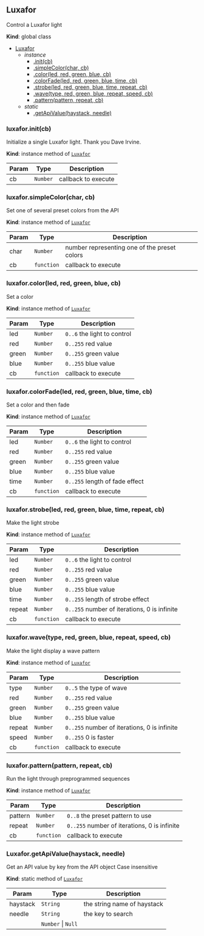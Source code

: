 <a name="Luxafor"></a>

## Luxafor
Control a Luxafor light

**Kind**: global class  

* [Luxafor](#Luxafor)
    * _instance_
        * [.init(cb)](#Luxafor+init)
        * [.simpleColor(char, cb)](#Luxafor+simpleColor)
        * [.color(led, red, green, blue, cb)](#Luxafor+color)
        * [.colorFade(led, red, green, blue, time, cb)](#Luxafor+colorFade)
        * [.strobe(led, red, green, blue, time, repeat, cb)](#Luxafor+strobe)
        * [.wave(type, red, green, blue, repeat, speed, cb)](#Luxafor+wave)
        * [.pattern(pattern, repeat, cb)](#Luxafor+pattern)
    * _static_
        * [.getApiValue(haystack, needle)](#Luxafor.getApiValue)

<a name="Luxafor+init"></a>

### luxafor.init(cb)
Initialize a single Luxafor light.  Thank you Dave Irvine.

**Kind**: instance method of [<code>Luxafor</code>](#Luxafor)  

| Param | Type | Description |
| --- | --- | --- |
| cb | <code>Number</code> | callback to execute |

<a name="Luxafor+simpleColor"></a>

### luxafor.simpleColor(char, cb)
Set one of several preset colors from the API

**Kind**: instance method of [<code>Luxafor</code>](#Luxafor)  

| Param | Type | Description |
| --- | --- | --- |
| char | <code>Number</code> | number representing one of the preset colors |
| cb | <code>function</code> | callback to execute |

<a name="Luxafor+color"></a>

### luxafor.color(led, red, green, blue, cb)
Set a color

**Kind**: instance method of [<code>Luxafor</code>](#Luxafor)  

| Param | Type | Description |
| --- | --- | --- |
| led | <code>Number</code> | `0..6` the light to control |
| red | <code>Number</code> | `0..255` red value |
| green | <code>Number</code> | `0..255` green value |
| blue | <code>Number</code> | `0..255` blue value |
| cb | <code>function</code> | callback to execute |

<a name="Luxafor+colorFade"></a>

### luxafor.colorFade(led, red, green, blue, time, cb)
Set a color and then fade

**Kind**: instance method of [<code>Luxafor</code>](#Luxafor)  

| Param | Type | Description |
| --- | --- | --- |
| led | <code>Number</code> | `0..6` the light to control |
| red | <code>Number</code> | `0..255` red value |
| green | <code>Number</code> | `0..255` green value |
| blue | <code>Number</code> | `0..255` blue value |
| time | <code>Number</code> | `0..255` length of fade effect |
| cb | <code>function</code> | callback to execute |

<a name="Luxafor+strobe"></a>

### luxafor.strobe(led, red, green, blue, time, repeat, cb)
Make the light strobe

**Kind**: instance method of [<code>Luxafor</code>](#Luxafor)  

| Param | Type | Description |
| --- | --- | --- |
| led | <code>Number</code> | `0..6` the light to control |
| red | <code>Number</code> | `0..255` red value |
| green | <code>Number</code> | `0..255` green value |
| blue | <code>Number</code> | `0..255` blue value |
| time | <code>Number</code> | `0..255` length of strobe effect |
| repeat | <code>Number</code> | `0..255` number of iterations, 0 is infinite |
| cb | <code>function</code> | callback to execute |

<a name="Luxafor+wave"></a>

### luxafor.wave(type, red, green, blue, repeat, speed, cb)
Make the light display a wave pattern

**Kind**: instance method of [<code>Luxafor</code>](#Luxafor)  

| Param | Type | Description |
| --- | --- | --- |
| type | <code>Number</code> | `0..5` the type of wave |
| red | <code>Number</code> | `0..255` red value |
| green | <code>Number</code> | `0..255` green value |
| blue | <code>Number</code> | `0..255` blue value |
| repeat | <code>Number</code> | `0..255` number of iterations, 0 is infinite |
| speed | <code>Number</code> | `0..255` 0 is faster |
| cb | <code>function</code> | callback to execute |

<a name="Luxafor+pattern"></a>

### luxafor.pattern(pattern, repeat, cb)
Run the light through preprogrammed sequences

**Kind**: instance method of [<code>Luxafor</code>](#Luxafor)  

| Param | Type | Description |
| --- | --- | --- |
| pattern | <code>Number</code> | `0..8` the preset pattern to use |
| repeat | <code>Number</code> | `0..255` number of iterations, 0 is infinite |
| cb | <code>function</code> | callback to execute |

<a name="Luxafor.getApiValue"></a>

### Luxafor.getApiValue(haystack, needle)
Get an API value by key from the API object
Case insensitive

**Kind**: static method of [<code>Luxafor</code>](#Luxafor)  

| Param | Type | Description |
| --- | --- | --- |
| haystack | <code>String</code> | the string name of haystack |
| needle | <code>String</code> | the key to search |
|  | <code>Number</code> \| <code>Null</code> |  |

